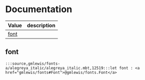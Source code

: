 # Documentation
|Value|description|
|---|---|
|[font](#font)||

## font

```moonbit
:::source,gmlewis/fonts-a/alegreya_italic/alegreya_italic.mbt,12519:::let font : <a href="gmlewis/fonts#Font">@gmlewis/fonts.Font</a>
```

